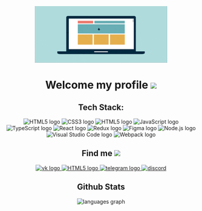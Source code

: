 <div align="center">
  <img height="150" width="350" src="https://github.com/Alexandr57Orl/alexandr57orl/blob/main/assets/6806064fe42232b1f7f87942fcbbf4b5.gif?raw=true"/>
</div>

# <div align="center">Welcome my profile <img src="https://user-images.githubusercontent.com/74038190/216120981-b9507c36-0e04-4469-8e27-c99271b45ba5.png" height="34"/></div>

## <div align="center">Tech Stack:</div>

<div align="center">  
<img src="https://img.shields.io/badge/HTML5-282C34?logo=html5&logoColor=E34F26" alt="HTML5 logo" title="HTML5" height="25" />
<img src="https://img.shields.io/badge/CSS3-282C34?logo=css3&logoColor=E34F26" alt="CSS3 logo" title="HTML5" height="25" /> 
<img src="https://user-images.githubusercontent.com/74038190/212257468-1e9a91f1-b626-4baa-b15d-5c385dfa7ed2.gif" alt="HTML5 logo" title="HTML5" height="25" />

<img src="https://user-images.githubusercontent.com/74038190/212257454-16e3712e-945a-4ca2-b238-408ad0bf87e6.gif" alt="JavaScript logo" title="JavaScript" height="25" />
<img src="https://img.shields.io/badge/TypeScript-282C34?logo=typescript&logoColor=3178C6" alt="TypeScript logo" title="TypeScript" height="25" />
<img src="https://user-images.githubusercontent.com/74038190/212257467-871d32b7-e401-42e8-a166-fcfd7baa4c6b.gif" alt="React logo" title="React" height="25" />
<img src="https://img.shields.io/badge/Redux-282C34?logo=redux&logoColor=764ABC" alt="Redux logo" title="Redux" height="25" />

<img src="https://img.shields.io/badge/Figma-282C34?logo=figma&logoColor=007ACC" alt="Figma logo" title="Figma" height="25" />
<img src="https://user-images.githubusercontent.com/74038190/212257460-738ff738-247f-4445-a718-cdd0ca76e2db.gif" alt="Node.js logo" title="Node.js" height="28" />
<img src="https://user-images.githubusercontent.com/74038190/212257465-7ce8d493-cac5-494e-982a-5a9deb852c4b.gif" alt="Visual Studio Code logo" title="Visual Studio Code" height="25" />
<img src="https://img.shields.io/badge/Webpack-282C34?logo=webpack&logoColor=61DAFB" alt="Webpack logo" title="Webpack" height="25" />
</div>

## <div align="center">Find me <img src="https://user-images.githubusercontent.com/74038190/235223599-0eadbd7c-c916-4f24-af9d-9242730e6172.gif" height="25"/></div>

<div align="center">
<a href="https://vk.com/nightmore5701" target="_blank">
<img src="../alexandr57orl/assets/1521486338_MOSHED-2018-3-19-22-5-33.gif" height="47" alt="vk logo"/>
</a>  
<a href="https://github.com/Alexandr57Orl" target="_blank">
<img src="https://user-images.githubusercontent.com/74038190/212257468-1e9a91f1-b626-4baa-b15d-5c385dfa7ed2.gif" alt="HTML5 logo" title="HTML5" height="45" />
</a>  
<a href="https://t.me/alexandr57" target="_blank">
<img src="https://cdn.dribbble.com/users/1873772/screenshots/6191697/telegram_400x300_dribble.gif" height="45" alt="telegram logo"/>
</a>
<a href="discordapp.com/users/350755282483150875" target="_blank">
<img src="https://user-images.githubusercontent.com/74038190/235294015-47144047-25ab-417c-af1b-6746820a20ff.gif" height="45" alt="discord"/>
</a>

</div>

## <div align="center">Github Stats</div>

<div align="center">
<img src="https://github-readme-stats.vercel.app/api/top-langs?username=Alexandr57orl&locale=en&hide_title=false&layout=compact&card_width=600&langs_count=5&theme=dracula&hide_border=false&order=2" height="150" alt="languages graph"/>
</div>
